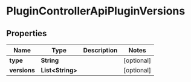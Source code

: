 

# PluginControllerApiPluginVersions


## Properties

| Name | Type | Description | Notes |
|------------ | ------------- | ------------- | -------------|
|**type** | **String** |  |  [optional] |
|**versions** | **List&lt;String&gt;** |  |  [optional] |



